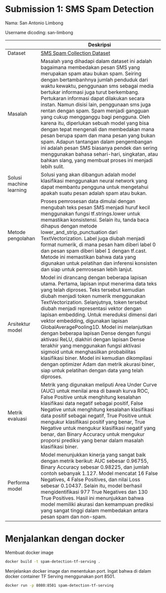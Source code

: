 # Submission 1: SMS Spam Detection
Nama: San Antonio Limbong

Username dicoding: san-limbong

| | Deskripsi |
| ----------- | ----------- |
| Dataset | [SMS Spam Collection Dataset](https://www.kaggle.com/datasets/uciml/sms-spam-collection-dataset) |
| Masalah | Masalah yang dihadapi dalam dataset ini adalah bagaimana membedakan pesan SMS yang merupakan spam atau bukan spam. Seiring dengan bertambanhnya jumlah penduduk dari waktu kewaktu, penggunaan sms sebagai media bertukar informasi juga turut berkembang. Pertukaran informasi dapat dilakukan secara instan. Namun disisi lain, penggunaan sms juga rentan dengan spam. Spam menjadi gangguan yang cukup mengganggu bagi pengguna. Oleh karena itu, diperlukan sebuah model yang bisa dengan tepat mengenali dan membedakan mana pesan berupa spam dan mana pesan yang bukan spam. Adapun tantangan dalam pengembangan ini adalah pesan SMS biasanya pendek dan sering menggunakan bahasa sehari-hari, singkatan, atau bahkan slang, yang membuat proses ini menjadi lebih sulit. |
| Solusi machine learning | Solusi yang akan dibangun adalah model klasifikasi menggunakan neural network yang dapat membantu pengguna untuk mengetahui apakah suatu pesan adalah spam atau bukan. |
| Metode pengolahan | Proses pemrosesan data dimulai dengan mengubah teks pesan SMS menjadi huruf kecil menggunakan fungsi tf.strings.lower untuk memastikan konsistensi. Selain itu, tanda baca dihapus dengan metode lower_and_strip_punctuation dari TextVectorization. Label juga diubah menjadi format numerik, di mana pesan ham diberi label 0 dan pesan spam diberi label 1 dengan tf.cast. Metode ini memastikan bahwa data yang digunakan untuk pelatihan dan inferensi konsisten dan siap untuk pemrosesan lebih lanjut. |
| Arsitektur model | Model ini dirancang dengan beberapa lapisan utama. Pertama, lapisan input menerima data teks yang telah diproses. Teks tersebut kemudian diubah menjadi token numerik menggunakan TextVectorization. Selanjutnya, token tersebut diubah menjadi representasi vektor dengan lapisan embedding. Untuk mereduksi dimensi dari vektor embedding, digunakan lapisan GlobalAveragePooling1D. Model ini melanjutkan dengan beberapa lapisan Dense dengan fungsi aktivasi ReLU, diakhiri dengan lapisan Dense terakhir yang menggunakan fungsi aktivasi sigmoid untuk menghasilkan probabilitas klasifikasi biner. Model ini kemudian dikompilasi dengan optimizer Adam dan metrik akurasi biner, siap untuk pelatihan dengan data yang telah diproses. |
| Metrik evaluasi | Metrik yang digunakan meliputi Area Under Curve (AUC) untuk menilai area di bawah kurva ROC, False Positive untuk menghitung kesalahan klasifikasi data negatif sebagai positif, False Negative untuk menghitung kesalahan klasifikasi data positif sebagai negatif, True Positive untuk mengukur klasifikasi positif yang benar, True Negative untuk mengukur klasifikasi negatif yang benar, dan Binary Accuracy untuk mengukur proporsi prediksi yang benar dalam masalah klasifikasi biner. |
| Performa model | Model menunjukkan kinerja yang sangat baik dengan metrik berikut: AUC sebesar 0.96755, Binary Accuracy sebesar 0.98225, dan jumlah contoh sebanyak 1.127. Model mencatat 16 False Negatives, 4 False Positives, dan nilai Loss sebesar 0.10437. Selain itu, model berhasil mengidentifikasi 977 True Negatives dan 130 True Positives. Hasil ini menunjukkan bahwa model memiliki akurasi dan kemampuan prediksi yang sangat tinggi dalam membedakan antara pesan spam dan non-spam. |


# Menjalankan dengan docker

Membuat docker image 

```bash
docker build -t spam-detection-tf-serving .
```

Menjelankan docker image dan menentukan port. Ingat bahwa di dalam docker container TF Serving menggunakan port 8501.

```bash
docker run -p 8080:8501 spam-detection-tf-serving
```
